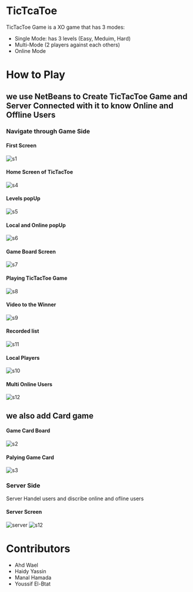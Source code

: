 # TicTcaToe
TicTacToe Game is a XO game that has 3 modes:
+ Single Mode: has 3 levels (Easy, Meduim, Hard)
+ Multi-Mode (2 players against each others)
+ Online Mode

# How to Play
## we use NetBeans to Create TicTacToe Game and Server Connected with it to know Online and Offline Users 

### Navigate through Game Side 

#### First Screen 
![s1](https://user-images.githubusercontent.com/92337458/212682783-53772ba2-3b78-46cd-93ea-fd8febabfb40.PNG)

#### Home Screen of TicTacToe
![s4](https://user-images.githubusercontent.com/92337458/212688479-ccfb9d82-439d-4d3d-b2bc-71576f954153.PNG)

#### Levels popUp 
![s5](https://user-images.githubusercontent.com/92337458/212689708-4a74e019-dc20-4871-8bfa-64b5c925ca72.PNG)

#### Local and Online popUp 
![s6](https://user-images.githubusercontent.com/92337458/212689809-583c7a51-76a3-4d6f-bba5-286ad1d42b2e.PNG)

#### Game Board Screen
![s7](https://user-images.githubusercontent.com/92337458/212689842-67ecc4f0-01d4-405b-99b8-b891d28ae335.PNG)

#### Playing TicTacToe Game
![s8](https://user-images.githubusercontent.com/92337458/212689858-e957b9ec-a0e0-4bd5-97fa-f4a3fc6caa9a.PNG)

#### Video to the Winner 
![s9](https://user-images.githubusercontent.com/92337458/212689873-db9d0105-eebb-4d6a-b36b-ca3bfcf53984.PNG)

#### Recorded list
![s11](https://user-images.githubusercontent.com/92337458/212689900-739d41a6-d84d-4aa7-aa61-e81bca3c249f.PNG)

#### Local Players
![s10](https://user-images.githubusercontent.com/92337458/212689889-eb7d158e-336e-40e7-8ea7-b728d7d9a512.PNG)

#### Multi Online Users 
![s12](https://user-images.githubusercontent.com/92337458/212689927-8e046028-b3c2-43c0-8623-2c5dbf5c24cb.PNG)

## we also add Card game 


#### Game Card Board 
![s2](https://user-images.githubusercontent.com/92337458/212689969-c5b89abc-2091-47a8-9a0b-298fcedbc28e.PNG)

#### Palying Game Card
![s3](https://user-images.githubusercontent.com/92337458/212689987-407c067e-b8c5-4570-98eb-67b4a5c8c6bd.PNG)

### Server Side 
Server Handel users and discribe online and ofline users
#### Server Screen
![server](https://user-images.githubusercontent.com/92337458/212689953-cf8d28a3-f73f-492d-9f9f-0ac954b5e4a1.PNG)
![s12](https://user-images.githubusercontent.com/92337458/212689927-8e046028-b3c2-43c0-8623-2c5dbf5c24cb.PNG)


# Contributors
+ Ahd Wael
+ Haidy Yassin
+ Manal Hamada
+ Youssif El-Btat
